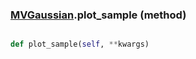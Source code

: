 ### [MVGaussian](MVGaussian.md).plot_sample (method)


```py

def plot_sample(self, **kwargs)

```


